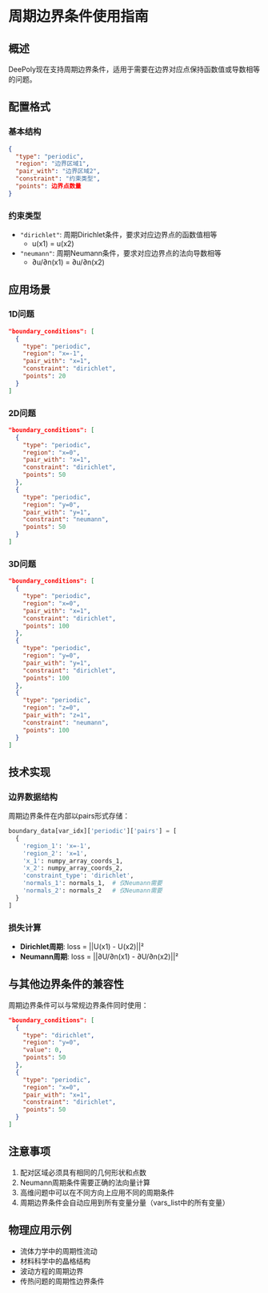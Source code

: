 # 周期边界条件使用指南

## 概述

DeePoly现在支持周期边界条件，适用于需要在边界对应点保持函数值或导数相等的问题。

## 配置格式

### 基本结构
```json
{
  "type": "periodic",
  "region": "边界区域1", 
  "pair_with": "边界区域2",
  "constraint": "约束类型",
  "points": 边界点数量
}
```

### 约束类型
- `"dirichlet"`: 周期Dirichlet条件，要求对应边界点的函数值相等
  - u(x1) = u(x2)
- `"neumann"`: 周期Neumann条件，要求对应边界点的法向导数相等  
  - ∂u/∂n(x1) = ∂u/∂n(x2)

## 应用场景

### 1D问题
```json
"boundary_conditions": [
  {
    "type": "periodic",
    "region": "x=-1",
    "pair_with": "x=1", 
    "constraint": "dirichlet",
    "points": 20
  }
]
```

### 2D问题
```json
"boundary_conditions": [
  {
    "type": "periodic",
    "region": "x=0",
    "pair_with": "x=1", 
    "constraint": "dirichlet",
    "points": 50
  },
  {
    "type": "periodic", 
    "region": "y=0",
    "pair_with": "y=1",
    "constraint": "neumann",
    "points": 50
  }
]
```

### 3D问题
```json
"boundary_conditions": [
  {
    "type": "periodic",
    "region": "x=0", 
    "pair_with": "x=1",
    "constraint": "dirichlet",
    "points": 100
  },
  {
    "type": "periodic",
    "region": "y=0",
    "pair_with": "y=1", 
    "constraint": "dirichlet",
    "points": 100
  },
  {
    "type": "periodic",
    "region": "z=0",
    "pair_with": "z=1",
    "constraint": "neumann", 
    "points": 100
  }
]
```

## 技术实现

### 边界数据结构
周期边界条件在内部以pairs形式存储：
```python
boundary_data[var_idx]['periodic']['pairs'] = [
  {
    'region_1': 'x=-1',
    'region_2': 'x=1', 
    'x_1': numpy_array_coords_1,
    'x_2': numpy_array_coords_2,
    'constraint_type': 'dirichlet',
    'normals_1': normals_1,  # 仅Neumann需要
    'normals_2': normals_2   # 仅Neumann需要
  }
]
```

### 损失计算
- **Dirichlet周期**: loss = ||U(x1) - U(x2)||²
- **Neumann周期**: loss = ||∂U/∂n(x1) - ∂U/∂n(x2)||²

## 与其他边界条件的兼容性

周期边界条件可以与常规边界条件同时使用：
```json
"boundary_conditions": [
  {
    "type": "dirichlet",
    "region": "y=0", 
    "value": 0,
    "points": 50
  },
  {
    "type": "periodic",
    "region": "x=0",
    "pair_with": "x=1",
    "constraint": "dirichlet", 
    "points": 50
  }
]
```

## 注意事项

1. 配对区域必须具有相同的几何形状和点数
2. Neumann周期条件需要正确的法向量计算
3. 高维问题中可以在不同方向上应用不同的周期条件
4. 周期边界条件会自动应用到所有变量分量（vars_list中的所有变量）

## 物理应用示例

- 流体力学中的周期性流动
- 材料科学中的晶格结构
- 波动方程的周期边界
- 传热问题的周期性边界条件